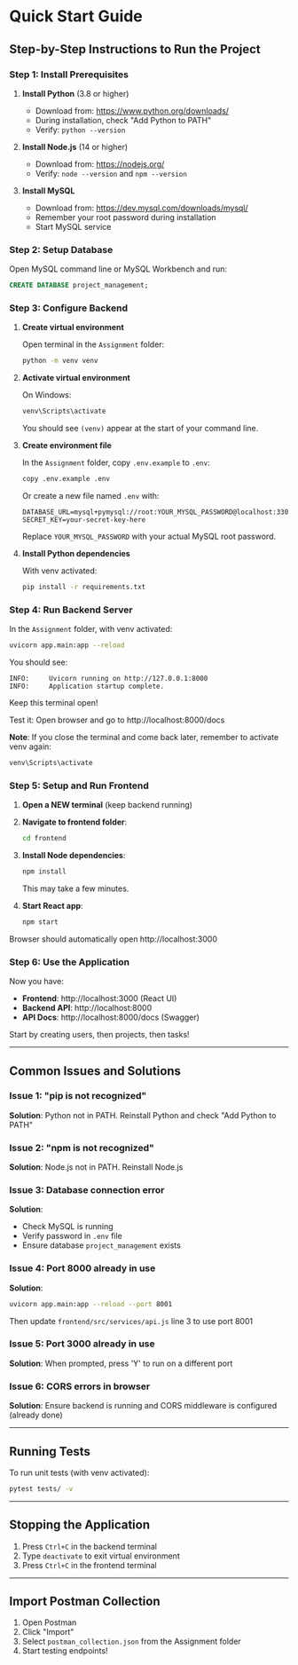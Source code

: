 # Quick Start Guide

## Step-by-Step Instructions to Run the Project

### Step 1: Install Prerequisites

1. **Install Python** (3.8 or higher)
   - Download from: https://www.python.org/downloads/
   - During installation, check "Add Python to PATH"
   - Verify: `python --version`

2. **Install Node.js** (14 or higher)
   - Download from: https://nodejs.org/
   - Verify: `node --version` and `npm --version`

3. **Install MySQL**
   - Download from: https://dev.mysql.com/downloads/mysql/
   - Remember your root password during installation
   - Start MySQL service

### Step 2: Setup Database

Open MySQL command line or MySQL Workbench and run:

```sql
CREATE DATABASE project_management;
```

### Step 3: Configure Backend

1. **Create virtual environment**

   Open terminal in the `Assignment` folder:
   ```bash
   python -m venv venv
   ```

2. **Activate virtual environment**

   On Windows:
   ```bash
   venv\Scripts\activate
   ```

   You should see `(venv)` appear at the start of your command line.

3. **Create environment file**

   In the `Assignment` folder, copy `.env.example` to `.env`:
   ```bash
   copy .env.example .env
   ```

   Or create a new file named `.env` with:
   ```
   DATABASE_URL=mysql+pymysql://root:YOUR_MYSQL_PASSWORD@localhost:3306/project_management
   SECRET_KEY=your-secret-key-here
   ```

   Replace `YOUR_MYSQL_PASSWORD` with your actual MySQL root password.

4. **Install Python dependencies**

   With venv activated:
   ```bash
   pip install -r requirements.txt
   ```

### Step 4: Run Backend Server

In the `Assignment` folder, with venv activated:
```bash
uvicorn app.main:app --reload
```

You should see:
```
INFO:     Uvicorn running on http://127.0.0.1:8000
INFO:     Application startup complete.
```

Keep this terminal open!

Test it: Open browser and go to http://localhost:8000/docs

**Note**: If you close the terminal and come back later, remember to activate venv again:
```bash
venv\Scripts\activate
```

### Step 5: Setup and Run Frontend

1. **Open a NEW terminal** (keep backend running)

2. **Navigate to frontend folder**:
   ```bash
   cd frontend
   ```

3. **Install Node dependencies**:
   ```bash
   npm install
   ```

   This may take a few minutes.

4. **Start React app**:
   ```bash
   npm start
   ```

Browser should automatically open http://localhost:3000

### Step 6: Use the Application

Now you have:
- **Frontend**: http://localhost:3000 (React UI)
- **Backend API**: http://localhost:8000
- **API Docs**: http://localhost:8000/docs (Swagger)

Start by creating users, then projects, then tasks!

---

## Common Issues and Solutions

### Issue 1: "pip is not recognized"
**Solution**: Python not in PATH. Reinstall Python and check "Add Python to PATH"

### Issue 2: "npm is not recognized"
**Solution**: Node.js not in PATH. Reinstall Node.js

### Issue 3: Database connection error
**Solution**:
- Check MySQL is running
- Verify password in `.env` file
- Ensure database `project_management` exists

### Issue 4: Port 8000 already in use
**Solution**:
```bash
uvicorn app.main:app --reload --port 8001
```
Then update `frontend/src/services/api.js` line 3 to use port 8001

### Issue 5: Port 3000 already in use
**Solution**: When prompted, press 'Y' to run on a different port

### Issue 6: CORS errors in browser
**Solution**: Ensure backend is running and CORS middleware is configured (already done)

---

## Running Tests

To run unit tests (with venv activated):
```bash
pytest tests/ -v
```

---

## Stopping the Application

1. Press `Ctrl+C` in the backend terminal
2. Type `deactivate` to exit virtual environment
3. Press `Ctrl+C` in the frontend terminal

---

## Import Postman Collection

1. Open Postman
2. Click "Import"
3. Select `postman_collection.json` from the Assignment folder
4. Start testing endpoints!
